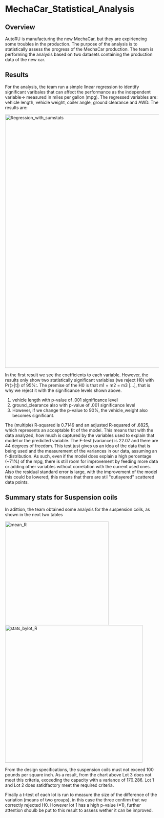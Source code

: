 # MechaCar_Statistical_Analysis

## Overview

AutoRU is manufacturing the new MechaCar, but they are expiriencing some troubles in the production. The purpose of the analysis is to statistically assess the progress of the MechaCar production. The team is performing the analysis based on two datasets containing the production data of the new car. 

## Results 

For the analysis, the team run a simple linear regression to identify significant varibales that can affect the performance as the independent variable-> measured in miles per gallon (mpg). The regressed variables are: vehicle length, vehicle weight, coiler angle, ground clearance and AWD. The results are: 

<img width="829" alt="Regression_with_sumstats" src="https://user-images.githubusercontent.com/7553779/188361641-fc05667a-9723-4c45-a38f-90d0e6007825.png">

In the first result we see the coefficients to each variable. However, the results only show two statistically significant variables (we reject H0) with Pr(>|t|) of 95%:. The premise of the H0 is that m1 = m2 = m3 [...], that is why we reject it with the significance levels shown above. 
1. vehicle length with p-value of .001 significance level 
2. ground_clearance also with p-value of .001 significance level 
3. However, if we change the p-value to 90%, the vehicle_weight also becomes significant.

The (multiple) R-squared is 0.7149 and an adjusted R-squared of .6825, which represents an acceptable fit of the model. This means that with the data analyzed, how much is captured by the variables used to explain that model or the predicted variable. The F-test (variance) is 22.07 and there are 44 degrees of freedom. This test just gives us an idea of the data that is being used and the measurement of the variances in our data, assuming an f-distribution. As such, even if the model does explain a high percentage (~71%) of the mpg, there is still room for improvement by feeding more data or adding other variables without correlation with the current used ones. Also the residual standard error is large, with the improvement of the model this could be lowered, this means that there are stil "outlayered" scattered data points. 


## Summary stats for Suspension coils

In adittion, the team obtained some analysis for the suspension coils, as shown in the next two tables 

<img width="339" alt="mean_R" src="https://user-images.githubusercontent.com/7553779/188366035-00ac34bf-e0e1-4316-899a-851076064463.png">

<img width="450" alt="stats_bylot_R" src="https://user-images.githubusercontent.com/7553779/188366038-3535e80f-dc8c-45a3-93ce-d520c47ed27b.png">

From the design specifications, the suspension coils must not exceed 100 pounds per square inch. As a result, from the chart above Lot 3 does not meet this criteria, exceeding the capacity with a variance of 170.286. Lot 1 and Lot 2 does satidfactory meet the required criteria.

Finally a t-test of each lot is run to measure the size of the difference of the variation (means of two groups), in this case the three confirm that we correctly rejected H0. However lot 1 has a high p-value (=1), further attention shoulb be put to this result to assess wether it can be improved. 
